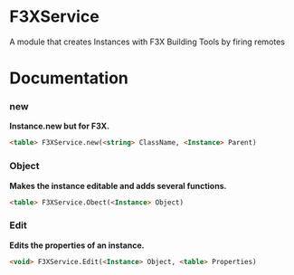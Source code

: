 # F3XService
A module that creates Instances with F3X Building Tools by firing remotes
# Documentation
### new
**Instance.new but for F3X.**
```html
<table> F3XService.new(<string> ClassName, <Instance> Parent)
```
### Object
**Makes the instance editable and adds several functions.**
```html
<table> F3XService.Obect(<Instance> Object)
```
### Edit
**Edits the properties of an instance.**
```html
<void> F3XService.Edit(<Instance> Object, <table> Properties)
```
